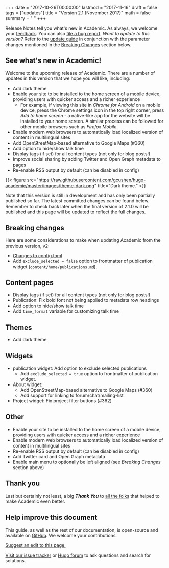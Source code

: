 +++
date = "2017-10-26T00:00:00"
lastmod = "2017-11-16"
draft = false
tags = ["updates"]
title = "Version 2.1 (November 2017)"
math = false
summary = " "
+++

Release Notes tell you what's new in Academic. As always, we welcome your [feedback](https://github.com/gcushen/hugo-academic/issues). You can also [file a bug report](https://github.com/gcushen/hugo-academic/issues). *Want to update to this version?* Refer to the [update guide](https://sourcethemes.com/academic/docs/#updating) in conjunction with the parameter changes mentioned in the [Breaking Changes](#breaking-changes) section below.

## See what's new in Academic!

Welcome to the upcoming release of Academic. There are a number of updates in this version that we hope you will like, including:

- Add dark theme
- Enable your site to be installed to the home screen of a mobile device, providing users with quicker access and a richer experience
  - For example, if viewing this site in *Chrome for Android* on a mobile device, press the Chrome settings icon in the top right corner, press *Add to home screen* - a native-like app for the website will be installed to your home screen. A similar process can be followed for other mobile browsers such as *Firefox Mobile*.
- Enable modern web browsers to automatically load localized version of content in multilingual sites
- Add OpenStreetMap-based alternative to Google Maps (#360)
- Add option to hide/show talk time
- Display tags (if set) for all content types (not only for blog posts!)
- Improve social sharing by adding Twitter and Open Graph metadata to pages
- Re-enable RSS output by default (can be disabled in config)

{{< figure src="https://raw.githubusercontent.com/gcushen/hugo-academic/master/images/theme-dark.png" title="Dark theme." >}}

Note that this version is still in development and has only been partially published so far. The latest committed changes can be found below. Remember to check back later when the final version of 2.1.0 will be published and this page will be updated to reflect the full changes.

## Breaking changes

Here are some considerations to make when updating Academic from the previous version, v2:

- [Changes to config.toml](https://github.com/gcushen/hugo-academic/compare/v2.0.0...master#diff-991d2a2fe208cdee83955ad6e9a323a7)
- Add `exclude_selected = false` option to frontmatter of publication widget (`content/home/publications.md`).
  
## Content pages

- Display tags (if set) for all content types (not only for blog posts!)
- Publication: Fix bold font not being applied to metadata row headings
- Add option to hide/show talk time
- Add `time_format` variable for customizing talk time

## Themes

- Add dark theme

## Widgets

- publication widget: Add option to exclude selected publications
  - Add `exclude_selected = true` option to frontmatter of publication
  widget.
- About widget:
  - Add OpenStreetMap-based alternative to Google Maps (#360)
  - Add support for linking to forum/chat/mailing-list
- Project widget: Fix project filter buttons (#362) 

## Other

- Enable your site to be installed to the home screen of a mobile device, providing users with quicker access and a richer experience
- Enable modern web browsers to automatically load localized version of content in multilingual sites
- Re-enable RSS output by default (can be disabled in config)
- Add Twitter card and Open Graph metadata
- Enable main menu to optionally be left aligned (see *Breaking Changes* section above)

## Thank you

Last but certainly not least, a big **_Thank You_** to [all the folks](https://github.com/gcushen/hugo-academic/graphs/contributors) that helped to make Academic even better.


## Help improve this document

This guide, as well as the rest of our documentation, is open-source and available on [GitHub](https://github.com/sourcethemes/academic-www). We welcome your contributions.

[Suggest an edit to this page.](http://prose.io/#sourcethemes/academic-www/edit/master/content/docs/v2.1.0.md)

[Visit our issue tracker](https://github.com/gcushen/hugo-academic/issues) or [Hugo forum](https://discourse.gohugo.io) to ask questions and search for solutions.

